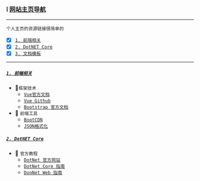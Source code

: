 ###  	:grey_exclamation: [网站主页导航](#top) <b id="top"></b> 
----
`个人主页的资源链接很简单的`

- [x]  [`1. 前端相关`](#font) 
- [x]  [`2. DotNET Core`](#net)
- [x]  [`3. 文档模板`](https://github.com/kickgod/document-template)

----
##### [`1. 前端相关`](#top)  <b id="font"></b> 

* :triangular_flag_on_post:`框架技术`
  * [`Vue官方文档`](http://doc.vue-js.com/) 
  * [`Vue Github`](https://github.com/vuejs/vue) 
  * [`Bootstrap 官方文档`](http://www.bootcss.com/)
* :triangular_flag_on_post: `前端工具`
  * [`BootCDN`](https://www.bootcdn.cn/)
  * [`JSON格式化`](https://c.runoob.com/front-end/53)
  

##### [`2. DotNET Core`](#top)  <b id="net"></b> 

* :triangular_flag_on_post: `官方教程`
  * [`DotNet 官方网站`](https://dotnet.microsoft.com/)
  * [`DotNet Core 指南`](https://docs.microsoft.com/zh-cn/dotnet/core/)
  * [`DonNet Web 指南`](https://docs.microsoft.com/zh-cn/dotnet/#pivot=docs&panel=web)

